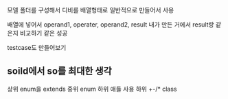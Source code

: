 모델 폴더를 구성해서 디비를 배열형태로 일반적으로 만들어서 사용

배열에 넣어서 operand1, operater, operand2, result
내가 만든 거에서 result랑 같은지 비교하기 
같은 성공

testcase도 만들어보기

soild에서 so를 최대한 생각
 -------------------------------- 
상위 enum을 extends
중위 enum 하위 애들 사용
하위  +-/* class
